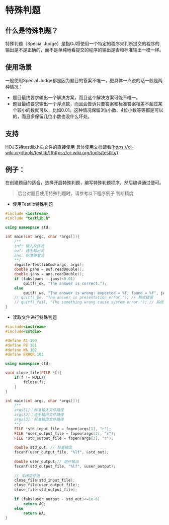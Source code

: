 # 特殊判题

## 什么是特殊判题？

特殊判题（Special Judge）是指OJ将使用一个特定的程序来判断提交的程序的输出是不是正确的，而不是单纯地看提交的程序的输出是否和标准输出一模一样。

## 使用场景

一般使用Special Judge都是因为题目的答案不唯一，更具体一点说的话一般是两种情况：

- 题目最终要求输出一个解决方案，而且这个解决方案可能不唯一。
- 题目最终要求输出一个浮点数，而且会告诉只要答案和标准答案相差不超过某个较小的数就可以，比如0.01。这种情况保留3位小数、4位小数等等都是可以的，而且多保留几位小数也没什么坏处。

## 支持

HOJ支持testlib.h头文件的直接使用  具体使用文档请看[https://oi-wiki.org/tools/testlib/](https://oi-wiki.org/tools/testlib/)

## 例子：

在创建题目的适合，选择开启特殊判题，编写特殊判题程序，然后编译通过便可。

> 后台对题目使用特殊判题时，请参考以下程序例子 判断精度

- 使用Testlib特殊判题

```cpp
#include <iostream>
#include "testlib.h"

using namespace std;

int main(int argc, char *args[]){
    /**
    inf: 输入文件流
    ouf: 选手输出流
    ans: 标准答案流
    **/
    registerTestlibCmd(argc, args);
    double pans = ouf.readDouble();
    double jans = ans.readDouble();
    if (fabs(pans - jans)<0.01)
        quitf(_ok, "The answer is correct.");
    else
        quitf(_wa, "The answer is wrong: expected = %f, found = %f", jans, pans);
    // quitf(_pe, "The answer is presentation error."); // 格式错误
    // quitf(_fail, "The something wrong cause system error."); // 系统错误
}
```



- 读取文件进行特殊判题

```cpp
#include<iostream>
#include<cstdio>

#define AC 100
#define PE 101
#define WA 102
#define ERROR 103

using namespace std;

void close_file(FILE *f){
    if(f != NULL){
        fclose(f);
    }
}

int main(int argc, char *args[]){
    /**
    args[1]：标准输入文件路径 
    args[2]：选手输出文件路径
    args[3]：标准输出文件路径 
    **/
    FILE *std_input_file = fopen(args[1], "r");
    FILE *user_output_file = fopen(args[2], "r");
    FILE *std_output_file = fopen(args[3], "r");
    
    double std_out; // 标准输出
	fscanf(user_output_file, "%lf", &std_out);
    
    double user_output;// 用户输出 
    fscanf(std_output_file, "%lf", &user_output);
    
    // 关闭文件流
    close_file(std_input_file);
    close_file(user_output_file);
    close_file(std_output_file);
    
	if (fabs(user_output - std_out)<=1e-6)
		return AC;
	else 
		return WA;
}
```

